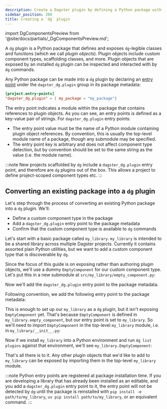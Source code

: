 ```yaml
---
description: Create a Dagster plugin by defining a Python package with dg-legible classes and functions.
sidebar_position: 200
title: Creating a `dg` plugin
---
```


import DgComponentsPreview from '@site/docs/partials/\_DgComponentsPreview.md';

<DgComponentsPreview />

A `dg` plugin is a Python package that defines and exposes `dg`-legible
classes and functions (which we call _plugin objects_). Plugin objects include custom
component types, scaffolding classes, and more. Plugin objects that are exposed
by an installed `dg` plugin can be inspected and interacted with by `dg`
commands.

Any Python package can be made into a `dg` plugin by declaring an [entry
point](https://packaging.python.org/en/latest/specifications/entry-points/)
under the `dagster_dg.plugin` group in its package metadata:

```toml
[project.entry-points]
"dagster_dg.plugin" = { my_package = "my_package"}
```

The entry point indicates a module within the package that contains references
to plugin objects. As you can see, an entry points is defined as a key-value pair
of strings. For `dagster_dg.plugin` entry points:

- The entry point value must be the name of a Python module containing plugin
object references. By convention, this is usually the top-level module name of
a package, though any submodule may be specified.
- The entry point key is arbitrary and does not affect component type
  detection, but by convention should be set to the same string as the value
  (i.e. the module name).

:::note
New projects scaffolded by `dg` include a `dagster_dg.plugin` entry point,
and therefore are `dg` plugins out of the box. This allows a project to define
project-scoped component types etc.
:::

## Converting an existing package into a `dg` plugin

Let's step through the process of converting an existing Python package into a `dg` plugin. We'll:

- Define a custom component type in the package
- Add a `dagster_dg.plugin` entry point to the package metadata
- Confirm that the custom component type is available to `dg` commands

Let's start with a basic package called `my_library`. `my_library` is intended
to be a shared library across multiple Dagster projects. Currently it contains
assorted plain Python utilities, but we want to add a custom component type
that is discoverable by `dg`.

<CliInvocationExample path="docs_snippets/docs_snippets/guides/dg/creating-dg-plugin/1-tree.txt" />

Since the focus of this guide is on exposing rather than authoring plugin objects, we'll use a dummy `EmptyComponent` for our custom component type. Let's put this in a new submodule at `src/my_library/empty_component.py`:

<CodeExample
  path="docs_snippets/docs_snippets/guides/dg/creating-dg-plugin/2-empty-component.py"
  language="python"
  title="src/my_library/empty_component.py"
/>

Now we'll add the `dagster_dg.plugin` entry point to the package metadata.

Following convention, we add the following entry point to the package metadata:

<CodeExample
  path="docs_snippets/docs_snippets/guides/dg/creating-dg-plugin/3-pyproject.toml"
  language="toml"
  title="pyproject.toml"
/>


This is enough to set up our `my_library` as a `dg` plugin, but it isn't exposing
`EmptyComponent` yet. That's because `EmptyComponent` is defined in
`my_library.empty_component`, but our entry point is set to
`my_library`. So we'll need to import `EmptyComponent` in the top-level
`my_library` module, i.e. in `my_library/__init__.py`:

<CodeExample
  path="docs_snippets/docs_snippets/guides/dg/creating-dg-plugin/4-init.py"
  language="python"
  title="src/my_library/__init__.py"
/>

Now if we install `my_library` into a Python environment and run `dg list
plugins` against that environment, we'll see
`my_library.EmptyComponent`:

<CliInvocationExample path="docs_snippets/docs_snippets/guides/dg/creating-dg-plugin/5-list-plugins.txt" />

That's all there is to it. Any other plugin objects that we'd like to add to
`my_library` can be exposed by importing them in the top-level `my_library`
module.

:::note
Python entry points are registered at package installation time. If you are
developing a library that has already been installed as an editable, and you
add a `dagster_dg.plugin` entry point to it, the entry point will not be
detected by `dg` until the package is reinstalled with `pip install -e
path/to/my_library`, `uv pip install path/to/my_library`, or an equivalent command.
:::